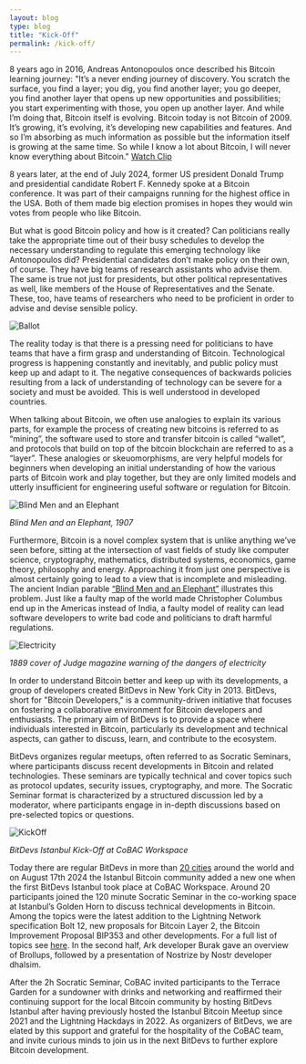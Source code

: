 ```yaml
---
layout: blog
type: blog
title: "Kick-Off"
permalink: /kick-off/
---
```


8 years ago in 2016, Andreas Antonopoulos once described his Bitcoin learning journey: "It’s a never ending journey of discovery. You scratch the surface, you find a layer; you dig, you find another layer; you go deeper, you find another layer that opens up new opportunities and possibilities; you start experimenting with those, you open up another layer. And while I’m doing that, Bitcoin itself is evolving. Bitcoin today is not Bitcoin of 2009. It’s growing, it’s evolving, it’s developing new capabilities and features. And so I’m absorbing as much information as possible but the information itself is growing at the same time. So while I know a lot about Bitcoin, I will never know everything about Bitcoin." [Watch Clip](https://x.com/smeet_bhatt/status/1824207109921079496)

8 years later, at the end of July 2024, former US president Donald Trump and presidential candidate Robert F. Kennedy spoke at a Bitcoin conference. It was part of their campaigns running for the highest office in the USA. Both of them made big election promises in hopes they would win votes from people who like Bitcoin.   

But what is good Bitcoin policy and how is it created? Can politicians really take the appropriate time out of their busy schedules to develop the necessary understanding to regulate this emerging technology like Antonopoulos did? Presidential candidates don’t make policy on their own, of course. They have big teams of research assistants who advise them. The same is true not just for presidents, but other political representatives as well, like members of the House of Representatives and the Senate. These, too, have teams of researchers who need to be proficient in order to advise and devise sensible policy.   

![Ballot](/assets/images/ballot.png)   

The reality today is that there is a pressing need for politicians to have teams that have a firm grasp and understanding of Bitcoin. Technological progress is happening constantly and inevitably, and public policy must keep up and adapt to it. The negative consequences of backwards policies resulting from a lack of understanding of technology can be severe for a society and must be avoided. This is well understood in developed countries.   

When talking about Bitcoin, we often use analogies to explain its various parts, for example the process of creating new bitcoins is referred to as “mining”, the software used to store and transfer bitcoin is called “wallet”, and protocols that build on top of the bitcoin blockchain are referred to as a “layer”. These analogies or skeuomorphisms, are very helpful models for beginners when developing an initial understanding of how the various parts of Bitcoin work and play together, but they are only limited models and utterly insufficient for engineering useful software or regulation for Bitcoin.   

![Blind Men and an Elephant](/assets/images/elephant.png)   

*Blind Men and an Elephant, 1907*   

Furthermore, Bitcoin is a novel complex system that is unlike anything we’ve seen before, sitting at the intersection of vast fields of study like computer science, cryptography, mathematics, distributed systems, economics, game theory, philosophy and energy. Approaching it from just one perspective is almost certainly going to lead to a view that is incomplete and misleading. The ancient Indian parable [“Blind Men and an Elephant”](https://en.wikipedia.org/wiki/Blind_men_and_an_elephant) illustrates this problem. Just like a faulty map of the world made Christopher Columbus end up in the Americas instead of India, a faulty model of reality can lead software developers to write bad code and politicians to draft harmful regulations.   

![Electricity](/assets/images/electricity.png)   

*1889 cover of Judge magazine warning of the dangers of electricity*  

In order to understand Bitcoin better and keep up with its developments, a group of developers created BitDevs in New York City in 2013. BitDevs, short for "Bitcoin Developers," is a community-driven initiative that focuses on fostering a collaborative environment for Bitcoin developers and enthusiasts. The primary aim of BitDevs is to provide a space where individuals interested in Bitcoin, particularly its development and technical aspects, can gather to discuss, learn, and contribute to the ecosystem.

BitDevs organizes regular meetups, often referred to as Socratic Seminars, where participants discuss recent developments in Bitcoin and related technologies. These seminars are typically technical and cover topics such as protocol updates, security issues, cryptography, and more.
The Socratic Seminar format is characterized by a structured discussion led by a moderator, where participants engage in in-depth discussions based on pre-selected topics or questions.

![KickOff](/assets/images/kickoff.png)   

*BitDevs Istanbul Kick-Off at CoBAC Workspace* 

Today there are regular BitDevs in more than [20 cities](https://bitdevsistanbul.org/cities) around the world and on August 17th 2024 the Istanbul Bitcoin community added a new one when the first BitDevs Istanbul took place at CoBAC Workspace. Around 20 participants joined the 120 minute Socratic Seminar in the co-working space at Istanbul’s Golden Horn to discuss technical developments in Bitcoin. Among the topics were the latest addition to the Lightning Network specification Bolt 12, new proposals for Bitcoin Layer 2, the Bitcoin Improvement Proposal BIP353 and other developments. For a full list of topics see [here](https://bitdevsistanbul.org/2024-08-17-bitcoin-developers-socratic-seminar-001). In the second half, Ark developer Burak gave an overview of Brollups, followed by a presentation of Nostrize by Nostr developer dhalsim.   

After the 2h Socratic Seminar, CoBAC invited participants to the Terrace Garden for a sundowner with drinks and networking and reaffirmed their continuing support for the local Bitcoin community by hosting BitDevs Istanbul after having previously hosted the Istanbul Bitcoin Meetup since 2021 and the Lightning Hackdays in 2022. As organizers of BitDevs, we are elated by this support and grateful for the hospitality of the CoBAC team, and invite curious minds to join us in the next BitDevs to further explore Bitcoin development.

